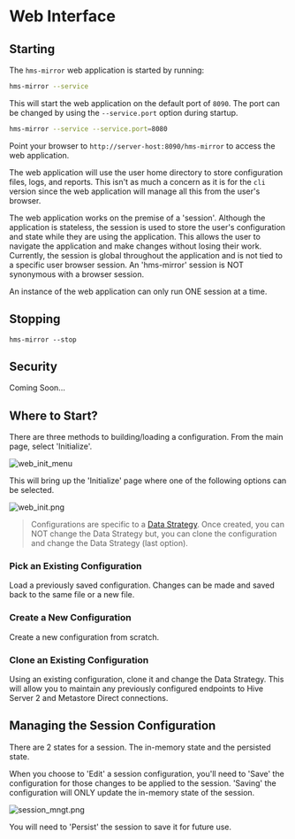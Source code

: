 # Web Interface

## Starting

The `hms-mirror` web application is started by running:

```bash
hms-mirror --service
```

This will start the web application on the default port of `8090`.  The port can be changed by using the `--service.port` option during startup.

```bash
hms-mirror --service --service.port=8080
```

Point your browser to `http://server-host:8090/hms-mirror` to access the web application.

The web application will use the user home directory to store configuration files, logs, and reports.  This isn't as much a concern as it is for the `cli` version since the web application will manage all this from the user's browser.

The web application works on the premise of a 'session'.  Although the application is stateless, the session is used to store the user's configuration and state while they are using the application.  This allows the user to navigate the application and make changes without losing their work.  Currently, the session is global throughout the application and is not tied to a specific user browser session.  An 'hms-mirror' session is NOT synonymous with a browser session.

An instance of the web application can only run ONE session at a time.

## Stopping

`hms-mirror --stop`

## Security

Coming Soon...

## Where to Start?

There are three methods to building/loading a configuration.  From the main page, select 'Initialize'.

![web_init_menu](web_init_menu.png)

This will bring up the 'Initialize' page where one of the following options can be selected.

![web_init.png](web_init.png)

> Configurations are specific to a [Data Strategy](Strategies.md). Once created, you can NOT change the Data 
> Strategy but, you can clone the configuration and change the Data Strategy (last option).

### Pick an Existing Configuration

Load a previously saved configuration.  Changes can be made and saved back to the same file or a new file.

### Create a New Configuration

Create a new configuration from scratch.

### Clone an Existing Configuration

Using an existing configuration, clone it and change the Data Strategy.  This will allow you to maintain any 
previously configured endpoints to Hive Server 2 and Metastore Direct connections.

## Managing the Session Configuration

There are 2 states for a session.  The in-memory state and the persisted state.

When you choose to 'Edit' a session configuration, you'll need to 'Save' the configuration for those changes to be 
applied to the session.  'Saving' the configuration will ONLY update the in-memory state of the session.  

![session_mngt.png](session_mngt.png)

You will 
need to 'Persist' the session to save it for future use.